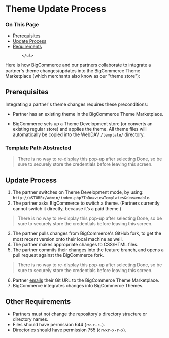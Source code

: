 <h1>Theme Update Process</h1>
<div class="otp" id="no-index">
	<h3>On This Page</h3>
	<ul>
		<li><a href="#theme-update-prerequisites">Prerequisites</a></li>
		<li><a href="#blueprint-theme-update-process">Update Process</a></li>
    <li><a href="#theme-update-other-requirements">Requirements</a></li>
  
		</ul>
</div>

Here is how BigCommerce and our partners collaborate to integrate a partner's theme changes/updates into the BigCommerce Theme Marketplace (which merchants also know as our "theme store"):

<a href='#theme-update-prerequisites' aria-hidden='true' class='block-anchor'  id='theme-update-prerequisites'></a>

## Prerequisites 

Integrating a partner's theme changes requires these preconditions:

*   Partner has an existing theme in the BigCommerce Theme Marketplace.

*   BigCommerce sets up a Theme Development store (or converts an existing regular store) and applies the theme. All theme files will automatically be copied into the WebDAV `/template/` directory.

<div class="HubBlock--callout">
<div class="CalloutBlock--">
<div class="HubBlock-content">
    
<!-- theme:  -->

### Template Path Abstracted
> There is no way to re-display this pop-up after selecting Done, so be sure to securely store the credentials before leaving this screen.

</div>
</div>
</div>



<a href='#blueprint-theme-update-process' aria-hidden='true' class='block-anchor'  id='blueprint-theme-update-process'></a>

## Update Process 

1.  The partner switches on Theme Development mode, by using:  
`http://<STORE>/admin/index.php?ToDo=viewTemplates&dev=enable`.
2.  The partner asks BigCommerce to switch a theme. (Partners currently cannot switch it directly, because it’s a paid theme.)

<div class="HubBlock--callout">
<div class="CalloutBlock--error">
<div class="HubBlock-content">
    
<!-- theme: error -->

> There is no way to re-display this pop-up after selecting Done, so be sure to securely store the credentials before leaving this screen.

</div>
</div>
</div>

3.  The partner pulls changes from BigCommerce's GitHub fork, to get the most recent version onto their local machine as well.
4.  The partner makes appropriate changes to CSS/HTML files.
5.  The partner commits their changes into the feature branch, and opens a pull request against the BigCommerce fork.

<div class="HubBlock--callout">
<div class="CalloutBlock--warning">
<div class="HubBlock-content">
    
<!-- theme: warning -->

> There is no way to re-display this pop-up after selecting Done, so be sure to securely store the credentials before leaving this screen.

</div>
</div>
</div>

6.  Partner [emails](mailto:themestore@bigcommerce.com) their Git URL to the BigCommerce Theme Marketplace.
7.  BigCommerce integrates changes into BigCommerce Themes.



<a href='#theme-update-other-requirements' aria-hidden='true' class='block-anchor'  id='theme-update-other-requirements'></a>

## Other Requirements 

*   Partners must not change the repository's directory structure or directory names.
*   Files should have permission 644 (`rw-r–r–`).
*   Directories should have permission 755 (`drwxr-x-r-x`).

